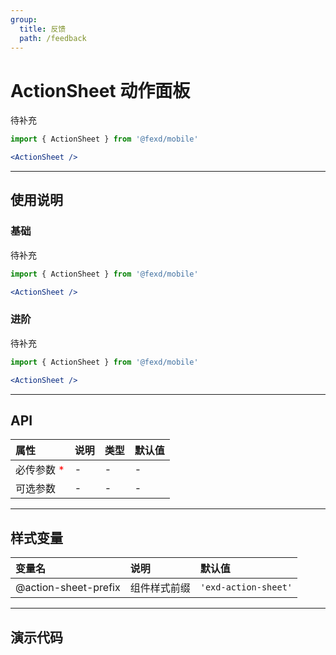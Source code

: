 ```yaml
---
group:
  title: 反馈
  path: /feedback
---
```


# ActionSheet 动作面板 <ImportCost name="ActionSheet" />

待补充

<!-- prettier-ignore -->
```jsx | pure
import { ActionSheet } from '@fexd/mobile'

<ActionSheet />
```

---

## 使用说明

### 基础

待补充

<!-- prettier-ignore -->
```jsx | pure
import { ActionSheet } from '@fexd/mobile'

<ActionSheet />
```

### 进阶

待补充

<!-- prettier-ignore -->
```jsx | pure
import { ActionSheet } from '@fexd/mobile'

<ActionSheet />
```

---

## API

| 属性                                         | 说明 | 类型 | 默认值 |
| :------------------------------------------- | :--- | :--- | :----- |
| 必传参数 <span style="color: red;">\*</span> | -    | -    | -      |
| 可选参数                                     | -    | -    | -      |

---

## 样式变量

| 变量名               | 说明         | 默认值               |
| :------------------- | :----------- | :------------------- |
| @action-sheet-prefix | 组件样式前缀 | `'exd-action-sheet'` |

---

## 演示代码

<code src="./demos/demo1/index.tsx" />
